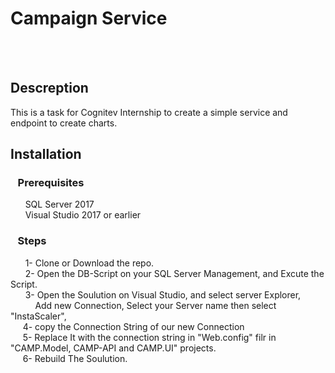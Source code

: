 # Campaign Service
<br/><br/>

## Descreption
 This is a task for Cognitev Internship to create a simple service and endpoint to create charts.
 <br/>
 
 ## Installation
 ### &nbsp;&nbsp; Prerequisites
 &nbsp;&nbsp;&nbsp;&nbsp;&nbsp; SQL Server 2017 <br/>
 &nbsp;&nbsp;&nbsp;&nbsp;&nbsp; Visual Studio 2017 or earlier
 <br/>
 ### &nbsp;&nbsp; Steps
  &nbsp;&nbsp;&nbsp;&nbsp;&nbsp; 1- Clone or Download the repo. <br/>
	&nbsp;&nbsp;&nbsp;&nbsp;&nbsp; 2- Open the DB-Script on your SQL Server Management, and Excute the Script. <br/>
	&nbsp;&nbsp;&nbsp;&nbsp;&nbsp; 3- Open the Soulution on Visual Studio, and select server Explorer, <br/>
	&nbsp;&nbsp;&nbsp;&nbsp;&nbsp;&nbsp;&nbsp;&nbsp;&nbsp; Add new Connection, Select your Server name then select "InstaScaler",<br/>
	&nbsp;&nbsp;&nbsp;&nbsp;&nbsp;4- copy the Connection String of our new Connection <br/>
	&nbsp;&nbsp;&nbsp;&nbsp;&nbsp;5- Replace It with the connection string in "Web.config" filr in "CAMP.Model, CAMP-API and CAMP.UI" projects.<br/>
	&nbsp;&nbsp;&nbsp;&nbsp;&nbsp;6- Rebuild The Soulution.<br/>
